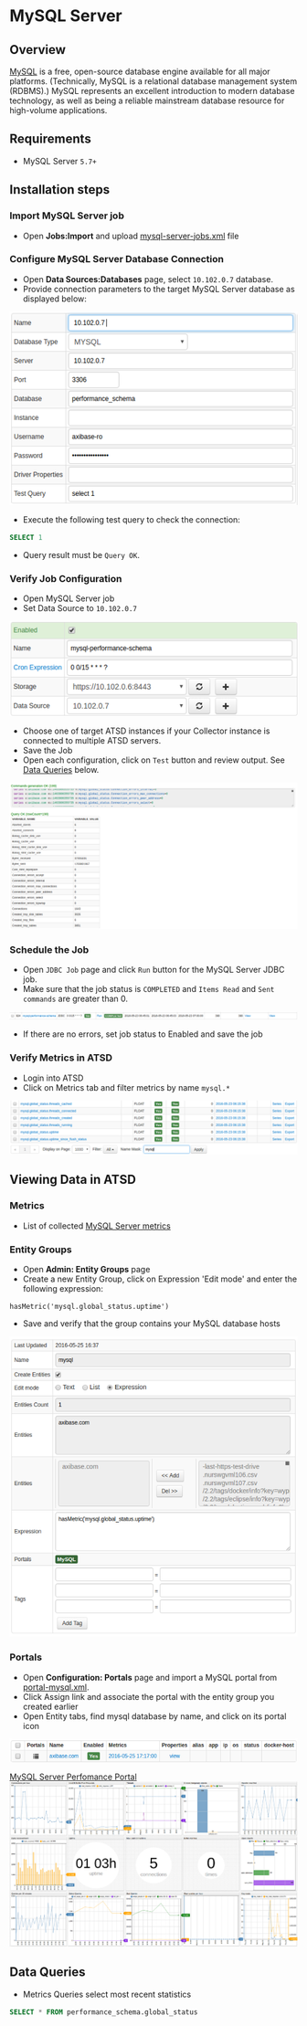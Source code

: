 # MySQL Server

## Overview

[MySQL](http://www.mysql.com/) is a free, open-source database engine available for all major platforms. (Technically, MySQL is a relational database management system (RDBMS).) MySQL represents an excellent introduction to modern database technology, as well as being a reliable mainstream database resource for high-volume applications.

## Requirements

- MySQL Server `5.7+`

## Installation steps

### Import MySQL Server job

* Open **Jobs:Import** and upload [mysql-server-jobs.xml](mysql-server-jobs.xml) file

### Configure MySQL Server Database Connection

* Open **Data Sources:Databases** page, select `10.102.0.7` database.
* Provide connection parameters to the target MySQL Server database as displayed below:

![](images/mysql-datasource.png)

* Execute the following test query to check the connection:

```SQL
SELECT 1
```
* Query result must be `Query OK`.

### Verify Job Configuration

* Open MySQL Server job
* Set Data Source to `10.102.0.7`

![](images/mysql-jdbc-job.png)

* Choose one of target ATSD instances if your Collector instance is connected to multiple ATSD servers.
* Save the Job
* Open each configuration, click on `Test` button and review output. See [Data Queries](#data-queries) below.

![](images/test_result.png)

### Schedule the Job

* Open `JDBC Job` page and click `Run` button for the MySQL Server JDBC job.
* Make sure that the job status is `COMPLETED` and `Items Read` and `Sent commands` are greater than 0.

![](images/test_run.png)

* If there are no errors, set job status to Enabled and save the job

### Verify Metrics in ATSD

* Login into ATSD
* Click on Metrics tab and filter metrics by name `mysql.*`

![](images/mysql-metrics.png)

## Viewing Data in ATSD

### Metrics

* List of collected [MySQL Server metrics](metric-list.md)

### Entity Groups

* Open **Admin: Entity Groups** page
* Create a new Entity Group, click on Expression 'Edit mode' and enter the following expression:

```
hasMetric('mysql.global_status.uptime')
```

* Save and verify that the group contains your MySQL database hosts

![](images/mysql-entity-group.png) 

### Portals

* Open **Configuration: Portals** page and import a MySQL portal from [portal-mysql.xml](portal-mysql.xml).
* Click Assign link and associate the portal with the entity group you created earlier
* Open Entity tabs, find mysql database by name, and click on its portal icon

![](images/mysql-portal-icon.png) 

[MySQL Server Perfomance Portal](http://apps.axibase.com/chartlab/214febe2)
![](images/mysql-portal.png)


## Data Queries

* Metrics Queries select most recent statistics 

```SQL
SELECT * FROM performance_schema.global_status
```


